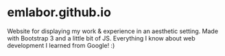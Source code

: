 # emlabor.github.io
Website for displaying my work & experience in an aesthetic setting. Made with Bootstrap 3 and a little bit of JS. Everything I know about web development I learned from Google! :)